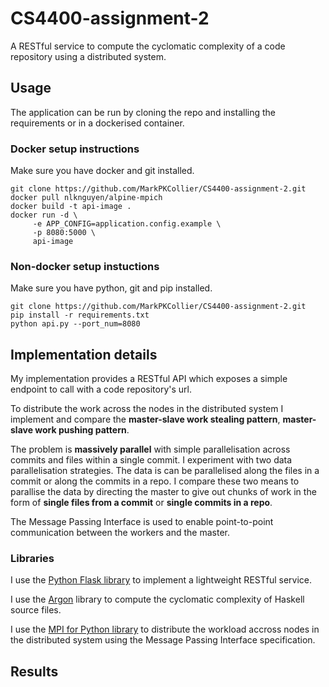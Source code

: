 # CS4400-assignment-2

A RESTful service to compute the cyclomatic complexity of a code repository using a distributed system.

## Usage

The application can be run by cloning the repo and installing the requirements or in a dockerised container.

### Docker setup instructions

Make sure you have docker and git installed.

```
git clone https://github.com/MarkPKCollier/CS4400-assignment-2.git
docker pull nlknguyen/alpine-mpich
docker build -t api-image .
docker run -d \
     -e APP_CONFIG=application.config.example \
     -p 8080:5000 \
     api-image
```

### Non-docker setup instuctions

Make sure you have python, git and pip installed.

```
git clone https://github.com/MarkPKCollier/CS4400-assignment-2.git
pip install -r requirements.txt
python api.py --port_num=8080
```

## Implementation details

My implementation provides a RESTful API which exposes a simple endpoint to call with a code repository's url.

To distribute the work across the nodes in the distributed system I implement and compare the **master-slave work stealing pattern**, **master-slave work pushing pattern**.

The problem is **massively parallel** with simple parallelisation across commits and files within a single commit. I experiment with two data parallelisation strategies. The data is can be parallelised along the files in a commit or along the commits in a repo. I compare these two means to parallise the data by directing the master to give out chunks of work in the form of **single files from a commit** or **single commits in a repo**.

The Message Passing Interface is used to enable point-to-point communication between the workers and the master.

### Libraries

I use the [Python Flask library](http://flask.pocoo.org/) to implement a lightweight RESTful service.

I use the [Argon](https://github.com/rubik/argon) library to compute the cyclomatic complexity of Haskell source files.

I use the [MPI for Python library](https://mpi4py.readthedocs.io) to distribute the workload accross nodes in the distributed system using the Message Passing Interface specification.

## Results

